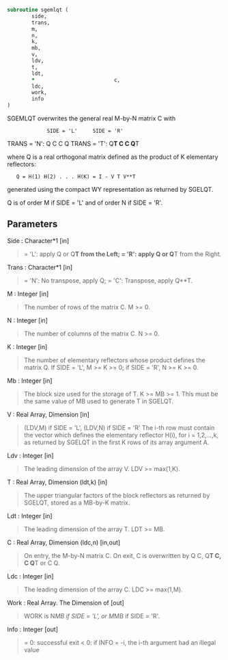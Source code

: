 ```fortran
subroutine sgemlqt (
		side,
		trans,
		m,
		n,
		k,
		mb,
		v,
		ldv,
		t,
		ldt,
		*                          c,
		ldc,
		work,
		info
)
```

 SGEMLQT overwrites the general real M-by-N matrix C with

                 SIDE = 'L'     SIDE = 'R'
 TRANS = 'N':      Q C            C Q
 TRANS = 'T':   Q**T C            C Q**T

 where Q is a real orthogonal matrix defined as the product of K
 elementary reflectors:

       Q = H(1) H(2) . . . H(K) = I - V T V**T

 generated using the compact WY representation as returned by SGELQT.

 Q is of order M if SIDE = 'L' and of order N  if SIDE = 'R'.

## Parameters
Side : Character*1 [in]
> = 'L': apply Q or Q**T from the Left;
> = 'R': apply Q or Q**T from the Right.

Trans : Character*1 [in]
> = 'N':  No transpose, apply Q;
> = 'C':  Transpose, apply Q**T.

M : Integer [in]
> The number of rows of the matrix C. M >= 0.

N : Integer [in]
> The number of columns of the matrix C. N >= 0.

K : Integer [in]
> The number of elementary reflectors whose product defines
> the matrix Q.
> If SIDE = 'L', M >= K >= 0;
> if SIDE = 'R', N >= K >= 0.

Mb : Integer [in]
> The block size used for the storage of T.  K >= MB >= 1.
> This must be the same value of MB used to generate T
> in SGELQT.

V : Real Array, Dimension [in]
> (LDV,M) if SIDE = 'L',
> (LDV,N) if SIDE = 'R'
> The i-th row must contain the vector which defines the
> elementary reflector H(i), for i = 1,2,...,k, as returned by
> SGELQT in the first K rows of its array argument A.

Ldv : Integer [in]
> The leading dimension of the array V. LDV >= max(1,K).

T : Real Array, Dimension (ldt,k) [in]
> The upper triangular factors of the block reflectors
> as returned by SGELQT, stored as a MB-by-K matrix.

Ldt : Integer [in]
> The leading dimension of the array T.  LDT >= MB.

C : Real Array, Dimension (ldc,n) [in,out]
> On entry, the M-by-N matrix C.
> On exit, C is overwritten by Q C, Q**T C, C Q**T or C Q.

Ldc : Integer [in]
> The leading dimension of the array C. LDC >= max(1,M).

Work : Real Array. The Dimension of [out]
> WORK is N*MB if SIDE = 'L', or  M*MB if SIDE = 'R'.

Info : Integer [out]
> = 0:  successful exit
> < 0:  if INFO = -i, the i-th argument had an illegal value

